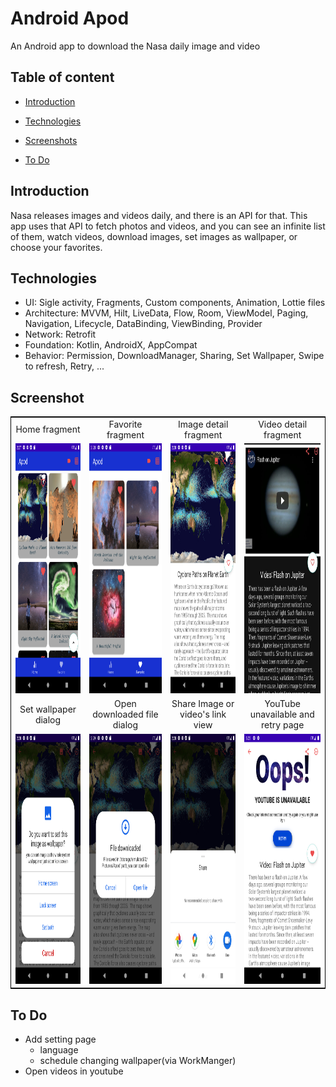 # Android Apod
An Android app to download the Nasa daily image and video 

## Table of content

* [Introduction](#Introduction)

* [Technologies](#Technologies)
 
* [Screenshots](#Screenshots)

* [To Do](#To-Do)

## Introduction
 Nasa releases images and videos daily, and there is an API for that. This app uses that API to fetch photos and videos, and you can see an infinite list of them, watch videos, download images, set images as wallpaper, or choose your favorites. 

## Technologies 
* UI: Sigle activity, Fragments, Custom components, Animation, Lottie files
* Architecture: MVVM, Hilt, LiveData, Flow, Room, ViewModel, Paging, Navigation, Lifecycle, DataBinding, ViewBinding, Provider
* Network: Retrofit
* Foundation: Kotlin, AndroidX, AppCompat
* Behavior: Permission, DownloadManager, Sharing, Set Wallpaper, Swipe to refresh, Retry, ...

## Screenshot
<table  style="border: 1px solid black; width: 100%; word-wrap:break-word;
              table-layout: fixed; text-align:center" >
 <tr>
    <td style="text-align:center">Home fragment</td>
     <td style="text-align:center">Favorite fragment</td>
     <td style="text-align:center">Image detail fragment</td>
      <td style="text-align:center">Video detail fragment</td>
  </tr>
  <tr>
    <td style="text-align:center"><img src="screenshots/home_fragment_view.png" width=200 height=400></td>
    <td style="text-align:center"><img src="screenshots/favorite_fragment_view.png" width=200 height=400></td>
    <td style="text-align:center"><img src="screenshots/image_detail_view.png" width=200 height=400></td>
    <td style="text-align:center"><img src="screenshots/video_detail_view.png" width=200 height=400></td>
  </tr>
  <tr>
    <td style="text-align:center">Set wallpaper dialog</td>
     <td style="text-align:center">Open downloaded file dialog </td>
     <td style="text-align:center">Share Image or video's link view</td>
      <td style="text-align:center">YouTube unavailable and retry page</td>
  </tr>
  <tr>
    <td style="text-align:center"><img src="screenshots/set_wallpaper_dialog.png" width=200 height=400></td>
    <td style="text-align:center"><img src="screenshots/open_file_dialog.png" width=200 height=400></td>
    <td style="text-align:center"><img src="screenshots/share_view.png" width=200 height=400></td>
    <td style="text-align:center"><img src="screenshots/youtube_error_page.png" width=200 height=400></td>
  </tr>
 </table>
<!-- ![Home Fragment](screenshots/home_fragment_view.png "A list of Apods")
![Favorite Fragment](screenshots/favorite_fragment_view.png "List of favorite Apods")
![Image Detail](screenshots/image_detail_view.png "An image detail page")
![Image Detail](screenshots/video_detail_view.png "An video detail page") -->

## To Do
 * Add setting page
      * language 
      * schedule changing wallpaper(via WorkManger)
 * Open videos in youtube
